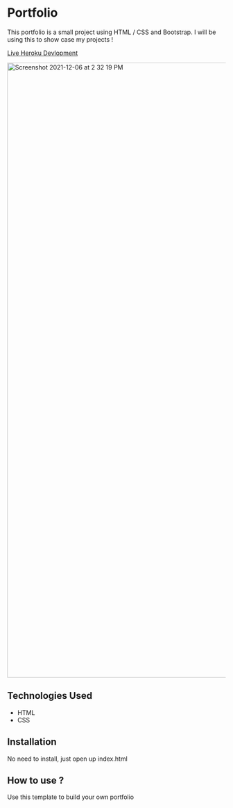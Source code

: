 # Portfolio

This  portfolio is a small project using HTML / CSS and Bootstrap. I will 
be using this to show case my projects !

[Live Heroku Devlopment](https://my-portfolio-96.herokuapp.com/)

<img width="1415" alt="Screenshot 2021-12-06 at 2 32 19 PM" src="https://user-images.githubusercontent.com/63940676/144933562-e642d3e8-8262-49d9-8556-909c2d9c3a2b.png">


## Technologies Used

* HTML
* CSS

## Installation

No need to install, just open up index.html

## How to use ?

Use this template to build your own portfolio
